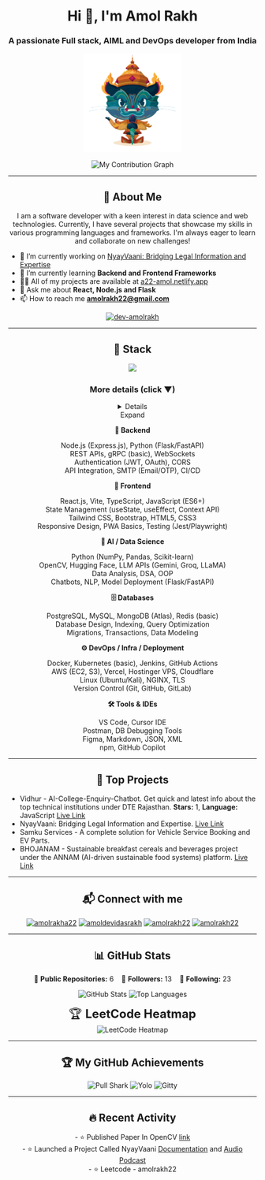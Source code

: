 <h1 align="center">Hi 👋, I'm Amol Rakh</h1>
<h3 align="center">A passionate Full stack, AIML and DevOps developer from India</h3>

<p align="center">
  <img src="https://github.com/dev-amolrakh/dev-amolrakh/blob/main/git-demonfinal.png" alt="Dojocat" width="200" height="200">
</p>

<p align="center">
  <img src="https://github-readme-activity-graph.vercel.app/graph?username=dev-amolrakh&theme=react-dark&hide_border=true&area=true" alt="My Contribution Graph"/>
</p>

---

<h2 align="center">📌 About Me</h2>

<p align="center">
I am a software developer with a keen interest in data science and web technologies. Currently, I have several projects that showcase my skills in various programming languages and frameworks. I'm always eager to learn and collaborate on new challenges!
</p>

> <p align="left" style="padding-left:20px;">
- 🔭 I’m currently working on <a href="https://nyay-vaani.vercel.app/">NyayVaani: Bridging Legal Information and Expertise</a><br>
- 🌱 I’m currently learning <b>Backend and Frontend Frameworks</b><br>
- 👨‍💻 All of my projects are available at <a href="https://a22-amol.netlify.app/">a22-amol.netlify.app</a><br>
- 💬 Ask me about <b>React, Node.js and Flask</b><br>
- 📫 How to reach me <b>amolrakh22@gmail.com</b>
</p>

<p align="center">
  <a href="https://github.com/ryo-ma/github-profile-trophy">
    <img src="https://github-profile-trophy.vercel.app/?username=dev-amolrakh" alt="dev-amolrakh"/>
  </a>
</p>

---

<h2 align="center">🌸 Stack</h2>

<p align="center">
  <img src="https://skillicons.dev/icons?i=cpp,c,python,rust,javascript,react,vite,tailwind,html,css,fastapi,flask,electron,nodejs,express,mysql,mongodb,postgres,vercel,git,github,gitlab,docker,kubernetes,aws,linux,vscode,postman,bootstrap,npm" />
</p>

<h3 align="center">More details (click ▼)</h3>

<div align="center"><details></div>
<summary align="center">Expand</summary>
<div align="center">

**🔧 Backend**

Node.js (Express.js), Python (Flask/FastAPI)  
REST APIs, gRPC (basic), WebSockets  
Authentication (JWT, OAuth), CORS  
API Integration, SMTP (Email/OTP), CI/CD  

**🌸 Frontend**

React.js, Vite, TypeScript, JavaScript (ES6+)  
State Management (useState, useEffect, Context API)  
Tailwind CSS, Bootstrap, HTML5, CSS3  
Responsive Design, PWA Basics, Testing (Jest/Playwright)  

**🤖 AI / Data Science**

Python (NumPy, Pandas, Scikit-learn)  
OpenCV, Hugging Face, LLM APIs (Gemini, Groq, LLaMA)  
Data Analysis, DSA, OOP  
Chatbots, NLP, Model Deployment (Flask/FastAPI)  

**🗄️ Databases**

PostgreSQL, MySQL, MongoDB (Atlas), Redis (basic)  
Database Design, Indexing, Query Optimization  
Migrations, Transactions, Data Modeling  

**⚙️ DevOps / Infra / Deployment**

Docker, Kubernetes (basic), Jenkins, GitHub Actions  
AWS (EC2, S3), Vercel, Hostinger VPS, Cloudflare  
Linux (Ubuntu/Kali), NGINX, TLS  
Version Control (Git, GitHub, GitLab)  

**🛠️ Tools & IDEs**

VS Code, Cursor IDE  
Postman, DB Debugging Tools  
Figma, Markdown, JSON, XML  
npm, GitHub Copilot  

</div>
</details>

---

<h2 align="center">🚀 Top Projects</h2>

> <p align="left">
- Vidhur - AI-College-Enquiry-Chatbot. Get quick and latest info about the top technical institutions under DTE Rajasthan. 
  **Stars:** 1, **Language:** JavaScript <a href="https://vidhur.netlify.app/">Live Link</a><br>
- NyayVaani: Bridging Legal Information and Expertise. <a href="https://nyay-vaani.vercel.app/">Live Link</a><br>
- Samku Services - A complete solution for Vehicle Service Booking and EV Parts.<br>
- BHOJANAM - Sustainable breakfast cereals and beverages project under the ANNAM (AI-driven sustainable food systems) platform. <a href="https://bhojanam-starhaus.netlify.app/">Live Link</a>
</p>

---

<h2 align="center">📬 Connect with me</h2>

<p align="center">
<a href="https://linkedin.com/in/amolrakha22" target="blank"><img align="center" src="https://raw.githubusercontent.com/rahuldkjain/github-profile-readme-generator/master/src/images/icons/Social/linked-in-alt.svg" alt="amolrakha22" height="30" width="40" /></a>
<a href="https://kaggle.com/amoldevidasrakh" target="blank"><img align="center" src="https://raw.githubusercontent.com/rahuldkjain/github-profile-readme-generator/master/src/images/icons/Social/kaggle.svg" alt="amoldevidasrakh" height="30" width="40" /></a>
<a href="https://www.leetcode.com/amolrakh22" target="blank"><img align="center" src="https://raw.githubusercontent.com/rahuldkjain/github-profile-readme-generator/master/src/images/icons/Social/leet-code.svg" alt="amolrakh22" height="30" width="40" /></a>
<a href="https://medium.com/@amolrakh22" target="blank"><img align="center" src="https://raw.githubusercontent.com/rahuldkjain/github-profile-readme-generator/master/src/images/icons/Social/medium.svg" alt="amolrakh22" height="30" width="40" /></a>
</p>

---

<h2 align="center">📊 GitHub Stats</h2>

<p align="center">
🌟 <b>Public Repositories:</b> 6 &nbsp;&nbsp; 👥 <b>Followers:</b> 13 &nbsp;&nbsp; 👤 <b>Following:</b> 23  
</p>

<p align="center">
  <img src="https://github-readme-stats.vercel.app/api?username=dev-amolrakh&show_icons=true&theme=radical" alt="GitHub Stats"/>
  <img src="https://github-readme-stats.vercel.app/api/top-langs/?username=dev-amolrakh&layout=compact&theme=tokyonight&hide_border=true" alt="Top Languages"/>
</p>

<p align="center">
  <span style="font-size:24px;">🏆 <b>LeetCode Heatmap</b></span><br>
  <img src="https://leetcard.jacoblin.cool/amolrakh22?theme=dark&font=Montserrat&ext=heatmap" alt="LeetCode Heatmap"/>
</p>

---

<h2 align="center">🏆 My GitHub Achievements</h2>

<p align="center">
  <img src="https://github.githubassets.com/assets/pull-shark-default-498c279a747d.png" alt="Pull Shark"/>
  <img src="https://github.githubassets.com/assets/yolo-default-be0bbff04951.png" alt="Yolo"/>
  <img src="https://github.githubassets.com/assets/quickdraw-default-39c6aec8ff89.png" alt="Gitty"/>
</p>

---

<h2 align="center">🔥 Recent Activity</h2>

<p align="center">
- ⭐️ Published Paper In OpenCV <a href="https://journals.tultech.eu/index.php/jtse/article/view/202">link</a><br>
- ⭐️ Launched a Project Called NyayVaani <a href="https://drive.google.com/file/d/17U7bf3zzod9cFAY_0FN5Iz6T0ShAnKCr/view">Documentation</a> and <a href="https://drive.google.com/file/d/1UMqx6FpjAOxEWjwrtFyYtvIrTZSD-OF8/view">Audio Podcast</a><br>
- ⭐️ Leetcode - amolrakh22
</p>
